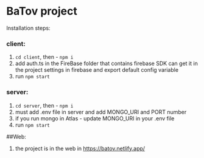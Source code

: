 # BaTov project

Installation steps:
### client:
1) `cd client`, then - `npm i`
2) add auth.ts in the FireBase folder that contains firebase SDK can get it in the project settings in firebase and export default config variable
3) run `npm start`

### server: 
1) `cd server`, then - `npm i`
2) must add .env file in server and add MONGO_URI and PORT number
3) if you run mongo in Atlas - update MONGO_URI in your .env file
4) run `npm start`

##Web:
1) the project is in the web in https://batov.netlify.app/
